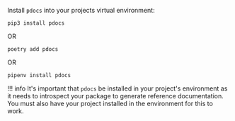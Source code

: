 Install `pdocs` into your projects virtual environment:

`pip3 install pdocs`

OR

`poetry add pdocs`

OR

`pipenv install pdocs`

<script id="asciicast-265746" src="https://asciinema.org/a/265746.js" async></script>

!!! info
    It's important that `pdocs` be installed in your project's environment as it needs to introspect your package to generate reference documentation. You must also have your project installed in the environment for this to work.
